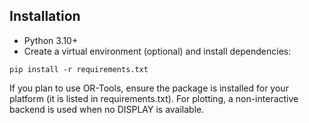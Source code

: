 ## Installation

- Python 3.10+
- Create a virtual environment (optional) and install dependencies:

```
pip install -r requirements.txt
```

If you plan to use OR-Tools, ensure the package is installed for your platform (it is listed in requirements.txt). For plotting, a non-interactive backend is used when no DISPLAY is available.

